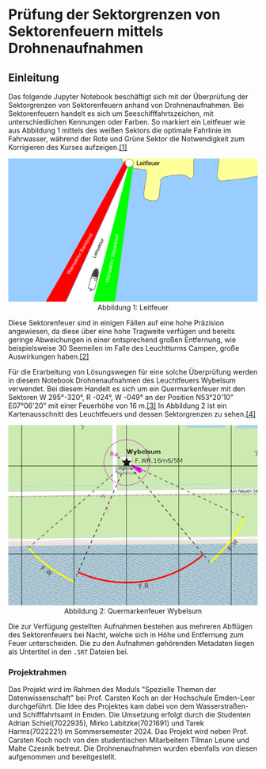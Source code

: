 # Prüfung der Sektorgrenzen von Sektorenfeuern mittels Drohnenaufnahmen

## Einleitung

Das folgende Jupyter Notebook beschäftigt sich mit der Überprüfung der Sektorgrenzen von Sektorenfeuern anhand von Drohnenaufnahmen. Bei Sektorenfeuern handelt es sich um Seeschifffahrtszeichen, mit unterschiedlichen Kennungen oder Farben. So markiert ein Leitfeuer wie aus Abbildung 1 mittels des weißen Sektors die optimale Fahrlinie im Fahrwasser, während der Rote und Grüne Sektor die Notwendigkeit zum Korrigieren des Kurses aufzeigen.[[1]](https://doi.org/10.24053/9783739882161)

<p align="center">
<img src="./abbildungen/leitfeuer.png" width="700">
<br>
Abbildung 1: Leitfeuer 
</p>

Diese Sektorenfeuer sind in einigen Fällen auf eine hohe Präzision angewiesen, da diese über eine hohe Tragweite verfügen und bereits geringe Abweichungen in einer entsprechend großen Entfernung, wie beispielsweise 30 Seemeilen im Falle des Leuchtturms Campen, große Auswirkungen haben.[[2]](https://www.deutsche-leuchtfeuer.de/nordsee/campen.html)

Für die Erarbeitung von Lösungswegen für eine solche Überprüfung werden in diesem Notebook Drohnenaufnahmen des Leuchtfeuers Wybelsum verwendet. Bei diesem Handelt es sich um ein Quermarkenfeuer mit den Sektoren W 295°-320°, R -024°, W -049° an der Position N53°20'10" E07°06'20" mit einer Feuerhöhe von 16 m.[[3]](https://www.deutsche-leuchtfeuer.de/binnen/ems/wybelsum.html) In Abbildung 2 ist ein Kartenausschnitt des Leuchtfeuers und dessen Sektorgrenzen zu sehen.[[4]](https://map.openseamap.org/)

<p align="center">
<img src="./abbildungen/wybelsum.png" width="700">
<br>
Abbildung 2: Quermarkenfeuer Wybelsum
</p>

Die zur Verfügung gestellten Aufnahmen bestehen aus mehreren Abflügen des Sektorenfeuers bei Nacht, welche sich in Höhe und Entfernung zum Feuer unterscheiden. Die zu den Aufnahmen gehörenden Metadaten liegen als Untertitel in den `.SRT` Dateien bei. 


### Projektrahmen

Das Projekt wird im Rahmen des Moduls "Spezielle Themen der Datenwissenschaft" bei Prof. Carsten Koch an der Hochschule Emden-Leer durchgeführt. Die Idee des Projektes kam dabei von dem Wasserstraßen- und Schifffahrtsamt in Emden. Die Umsetzung erfolgt durch die Studenten Adrian Schiel(7022935), Mirko Labitzke(7021691) und Tarek Harms(7022221) im Sommersemester 2024. Das Projekt wird neben Prof. Carsten Koch noch von den studentischen Mitarbeitern Tilman Leune und Malte Czesnik betreut. Die Drohnenaufnahmen wurden ebenfalls von diesen aufgenommen und bereitgestellt.
